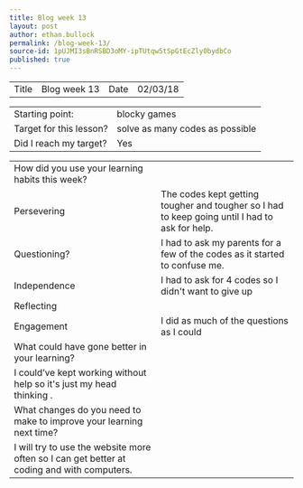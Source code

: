 ```yaml
---
title: Blog week 13
layout: post
author: ethan.bullock
permalink: /blog-week-13/
source-id: 1pUJMI3sBnRSBD3oMY-ipTUtqw5tSpGtEcZly0bydbCo
published: true
---
```

<table>
  <tr>
    <td>Title</td>
    <td>Blog week 13</td>
    <td>Date</td>
    <td>02/03/18</td>
  </tr>
</table>


<table>
  <tr>
    <td>Starting point:</td>
    <td>blocky games</td>
  </tr>
  <tr>
    <td>Target for this lesson?</td>
    <td>solve as many codes as possible </td>
  </tr>
  <tr>
    <td>Did I reach my target? </td>
    <td>Yes</td>
  </tr>
</table>


<table>
  <tr>
    <td>How did you use your learning habits this week?</td>
    <td></td>
  </tr>
  <tr>
    <td>Persevering</td>
    <td>The codes kept getting tougher and tougher so I had to keep going until I had to ask for help.</td>
  </tr>
  <tr>
    <td>Questioning?</td>
    <td>I had to ask my parents for a few of the codes as it started to confuse me.</td>
  </tr>
  <tr>
    <td>Independence</td>
    <td>I had to ask for 4 codes so I didn't want to give up</td>
  </tr>
  <tr>
    <td>Reflecting</td>
    <td></td>
  </tr>
  <tr>
    <td>Engagement</td>
    <td>I did as much of the questions as I could</td>
  </tr>
  <tr>
    <td>What could have gone better in your learning?</td>
    <td></td>
  </tr>
  <tr>
    <td>I could’ve kept working without help so it's just my head thinking . </td>
    <td></td>
  </tr>
  <tr>
    <td>What changes do you need to make to improve your learning next time?</td>
    <td></td>
  </tr>
  <tr>
    <td>I will try to use the website more often so I can get better at coding and with computers.</td>
    <td></td>
  </tr>
</table>


